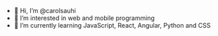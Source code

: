 - 👋 Hi, I’m @carolsauhi
- 👀 I’m interested in web and mobile programming
- 🌱 I’m currently learning JavaScript, React, Angular, Python and CSS

<!---
carolsauhi/carolsauhi is a ✨ special ✨ repository because its `README.md` (this file) appears on your GitHub profile.
You can click the Preview link to take a look at your changes.
--->
